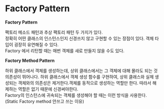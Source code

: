 # Factory Pattern

**Factory Pattern**

팩토리 메소드 패턴과 추상 팩토리 패턴 두 가지가 있다.  
정확히 어떤 클래스의 인스턴스인지 신경쓰지 않고 구현할 수 있는 장점이 있다. 객체 타입이 굉장히 유연해질 수 있다.  
Factory 에서 리턴할 때는 매번 객체를 새로 만들지 않을 수도 있다.



**Factory Method Pattern**

하위 클래스에서 객체를 생성하는데, 상위 클래스에서는 그 객체에 대해 몰라도 되는 것  
의존성이 뛰어나다. 하위 클래스에서 객체 생성 함수를 구현하여, 상위 클래스와 실제 생성되는 객체와의 의존성은 제거한다.객체를 동적으로 생성하는 역할만 한다. 따라서 해제하는 역할은 없기 때문에 신경써야한다.  
Factory의 인스턴스에 귀속되는 객체를 생성해야 할 때는 이런 방식을 사용한다. \(Static Factory method 안쓰고 쓰는 이유\)

